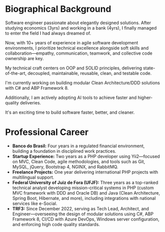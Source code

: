 # Biographical Background
Software engineer passionate about elegantly designed solutions. After studying economics (3yrs) and working in a bank (4yrs), I finally managed to enter the field I had always dreamed of.  

Now, with 10+ years of experience in agile software development environments, I prioritize technical excellence alongside soft skills and collaboration—empathy, communication, teamwork, and collective code ownership are key.  

My technical craft centers on OOP and SOLID principles, delivering state-of-the-art, decoupled, maintainable, reusable, clean, and testable code.  

I'm currently working on building modular Clean Architecture/DDD solutions with C# and ABP Framework 8.  

Additionally, I am actively adopting AI tools to achieve faster and higher-quality deliveries.  

It's an exciting time to build software faster, better, and cleaner.

# Professional Career
- **Banco do Brasil:** Four years in a regulated financial environment, building a foundation in disciplined work practices.  
- **Startup Experience:** Two years as a PHP developer using Yii2—focused on MVC, Clean Code, agile methodologies, and tools such as Git, MySQL, jQuery, Bootstrap 4, NGINX, and RabbitMQ.  
- **Freelance Projects:** One year delivering international PHP projects with multilingual support.  
- **Federal University of Juiz de Fora (UFJF):** Three years as a top-ranked technical analyst developing mission-critical systems in PHP (custom MVC framework with DDD and Oracle DB) and Java (Clean Architecture, Spring Boot, Hibernate, and more), including integrations with national services like e-Social.  
- **TRF3:** Since December 2022, serving as Tech Lead, Architect, and Engineer—overseeing the design of modular solutions using C#, ABP Framework 8, CI/CD with Azure DevOps, Windows server configuration, and enforcing high code quality standards.